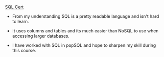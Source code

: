 [SQL Cert](./sqlCert.png)

- From my understanding SQL is a pretty readable language and isn't hard to learn.

- It uses columns and tables and its much easier than NoSQL to use when accessing larger databases.

- I have worked with SQL in popSQL and hope to sharpen my skill during this course.
